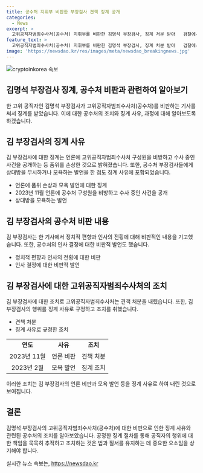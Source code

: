 ```yaml
---
title: 공수처 지휘부 비판한 부장검사 견책 징계 공개
categories:
  - News
excerpt: >
  고위공직자범죄수사처(공수처) 지휘부를 비판한 김명석 부장검사, 징계 처분 받아   검찰에서 공수처를 향한 비판적인 글을 발표한 김명석 부장검사가 징계 처분을 받았다. 공수처는 김 부장검사에게 품위 손상과 관련된 이유로 견책 처분을 내렸으며, 이는 김 부장검사가 언론에 공수처 구성원을 비방하고 수사 중인 사건을 공개한 행위 등을 이유로 한 것이다. 또한, 김 부장검사는 과거 공수처 부장검사들에 대한 모욕적 발언으로도 징계를 받게 되었다. 이에 앞서 김 부장검사는 법률신문에 공수처를 비판하는 글을 발표한 적이 있었으며, 해당 글은 폭로와 비판으로 인해 논란을 일으켰다.
feature_text: >
  고위공직자범죄수사처(공수처) 지휘부를 비판한 김명석 부장검사, 징계 처분 받아   검찰에서 공수처를 향한 비판적인 글을 발표한 김명석 부장검사가 징계 처분을 받았다. 공수처는 김 부장검사에게 품위 손상과 관련된 이유로 견책 처분을 내렸으며, 이는 김 부장검사가 언론에 공수처 구성원을 비방하고 수사 중인 사건을 공개한 행위 등을 이유로 한 것이다. 또한, 김 부장검사는 과거 공수처 부장검사들에 대한 모욕적 발언으로도 징계를 받게 되었다. 이에 앞서 김 부장검사는 법률신문에 공수처를 비판하는 글을 발표한 적이 있었으며, 해당 글은 폭로와 비판으로 인해 논란을 일으켰다.
image: 'https://newsdao.kr/res/images/meta/newsdao_breakingnews.jpg'
---
```


<p><img src="https://newsdao.kr/res/images/meta/newsdao_breakingnews.jpg" alt="cryptoinkorea 속보" /></p>

<h2>김명석 부장검사 징계, 공수처 비판과 관련하여 알아보기</h2>

<p data-ke-size="size16">한 고위 공직자인 김명석 부장검사가 고위공직자범죄수사처(공수처)를 비판하는 기사를 써서 징계를 받았습니다. 이에 대한 공수처의 조치와 징계 사유, 과정에 대해 알아보도록 하겠습니다.</p>

<h2 data-ke-size="size26">김 부장검사의 징계 사유</h2>

<p data-ke-size="size16">김 부장검사에 대한 징계는 언론에 고위공직자범죄수사처 구성원을 비방하고 수사 중인 사건을 공개하는 등 품위를 손상한 것으로 밝혀졌습니다. 또한, 공수처 부장검사들에게 상대방을 무시하거나 모욕하는 발언을 한 점도 징계 사유에 포함되었습니다.</p>

<ul>
    <li>언론에 품위 손상과 모욕 발언에 대한 징계</li>
    <li>2023년 11월 언론에 공수처 구성원을 비방하고 수사 중인 사건을 공개</li>
    <li>상대방을 모욕하는 발언</li>
</ul>

<h2 data-ke-size="size26">김 부장검사의 공수처 비판 내용</h2>

<p data-ke-size="size16">김 부장검사는 한 기사에서 정치적 편향과 인사의 전횡에 대해 비판적인 내용을 기고했습니다. 또한, 공수처의 인사 결정에 대한 비판적 발언도 했습니다.</p>

<ul>
    <li>정치적 편향과 인사의 전횡에 대한 비판</li>
    <li>인사 결정에 대한 비판적 발언</li>
</ul>

<h2 data-ke-size="size26">김 부장검사에 대한 고위공직자범죄수사처의 조치</h2>

<p data-ke-size="size16">김 부장검사에 대한 조치로 고위공직자범죄수사처는 견책 처분을 내렸습니다. 또한, 김 부장검사의 행위를 징계 사유로 규정하고 조치를 취했습니다.</p>

<ul>
    <li>견책 처분</li>
    <li>징계 사유로 규정한 조치</li>
</ul>

<table>
  <tr>
    <td style="text-align: center; height: 17px;"><b>연도</b></td>
    <td style="text-align: center; height: 17px;"><b>사유</b></td>
    <td style="text-align: center; height: 17px;"><b>조치</b></td>
  </tr>
  <tr>
    <td style="text-align: center; height: 17px;">2023년 11월</td>
    <td style="text-align: center; height: 17px;">언론 비판</td>
    <td style="text-align: center; height: 17px;">견책 처분</td>
  </tr>
  <tr>
    <td style="text-align: center; height: 17px;">2023년 2월</td>
    <td style="text-align: center; height: 17px;">모욕 발언</td>
    <td style="text-align: center; height: 17px;">징계 조치</td>
  </tr>
</table>

<p data-ke-size="size16">이러한 조치는 김 부장검사의 언론 비판과 모욕 발언 등을 징계 사유로 하여 내린 것으로 보여집니다.</p>

<h2 data-ke-size="size26">결론</h2>

<p data-ke-size="size16">김명석 부장검사의 고위공직자범죄수사처(공수처)에 대한 비판으로 인한 징계 사유와 관련된 공수처의 조치를 알아보았습니다. 공정한 징계 절차를 통해 공직자의 행위에 대한 책임을 묵묵히 추적하고 조치하는 것은 법과 질서를 유지하는 데 중요한 요소임을 상기해야 합니다.</p>
실시간 뉴스 속보는, <a href="https://newsdao.kr" rel="dofollow">https://newsdao.kr</a>


